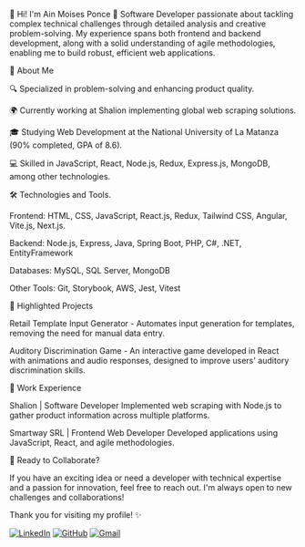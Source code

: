 👋 Hi! I'm Ain Moises Ponce
🚀 Software Developer passionate about tackling complex technical challenges through detailed analysis and creative problem-solving. My experience spans both frontend and backend development, along with a solid understanding of agile methodologies, enabling me to build robust, efficient web applications.

📌 About Me

🔍 Specialized in problem-solving and enhancing product quality.

🌍 Currently working at Shalion implementing global web scraping solutions.

🎓 Studying Web Development at the National University of La Matanza (90% completed, GPA of 8.6).

💻 Skilled in JavaScript, React, Node.js, Redux, Express.js, MongoDB, among other technologies.

🛠️ Technologies and Tools.

Frontend: HTML, CSS, JavaScript, React.js, Redux, Tailwind CSS, Angular, Vite.js, Next.js.

Backend: Node.js, Express, Java, Spring Boot, PHP, C#, .NET, EntityFramework

Databases: MySQL, SQL Server, MongoDB

Other Tools: Git, Storybook, AWS, Jest, Vitest

📂 Highlighted Projects

Retail Template Input Generator - Automates input generation for templates, removing the need for manual data entry.

Auditory Discrimination Game - An interactive game developed in React with animations and audio responses, designed to improve users' auditory discrimination skills.

🌱 Work Experience

Shalion | Software Developer
Implemented web scraping with Node.js to gather product information across multiple platforms.

Smartway SRL | Frontend Web Developer
Developed applications using JavaScript, React, and agile methodologies.

🎉 Ready to Collaborate?

If you have an exciting idea or need a developer with technical expertise and a passion for innovation, feel free to reach out. I'm always open to new challenges and collaborations!

Thank you for visiting my profile! ✨

[![LinkedIn](https://img.shields.io/badge/LinkedIn-0077B5?style=for-the-badge&logo=linkedin&logoColor=white)](https://www.linkedin.com/in/ainponce/)
[![GitHub](https://img.shields.io/badge/GitHub-100000?style=for-the-badge&logo=github&logoColor=white)](https://github.com/ainponce/)
[![Gmail](https://img.shields.io/badge/Gmail-D14836?style=for-the-badge&logo=gmail&logoColor=white)](mailto:ponce.ain@gmail.com)
